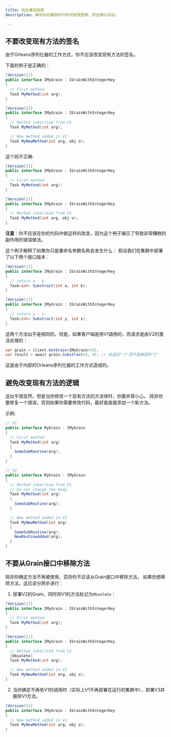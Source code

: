 ```yaml
---
title: 向后兼容指南
description: 编写向后兼容的代码可能很困难，而且难以测试。

---
```


## 不要改变现有方法的签名

由于Orleans序列化器的工作方式，你不应该改变现有方法的签名。

下面的例子是正确的：

``` cs
[Version(1)]
public interface IMyGrain : IGrainWithIntegerKey
{
  // First method
  Task MyMethod(int arg);
}
```
``` cs
[Version(2)]
public interface IMyGrain : IGrainWithIntegerKey
{
  // Method inherited from V1
  Task MyMethod(int arg);

  // New method added in V2
  Task MyNewMethod(int arg, obj o);
}
```

这个则不正确:

``` cs
[Version(1)]
public interface IMyGrain : IGrainWithIntegerKey
{
  // First method
  Task MyMethod(int arg);
}
```
``` cs
[Version(2)]
public interface IMyGrain : IGrainWithIntegerKey
{
  // Method inherited from V1
  Task MyMethod(int arg, obj o);
}
```

**注意**：你不应该在你的代码中做这样的改变，因为这个例子展示了导致非常糟糕的副作用的错误做法。

这个例子解释了如果你只是重命名参数名称会发生什么：
假设我们在集群中部署了以下两个接口版本：

``` cs
[Version(1)]
public interface IMyGrain : IGrainWithIntegerKey
{
  // return a - b
  Task<int> Substract(int a, int b);
}
```
``` cs
[Version(2)]
public interface IMyGrain : IGrainWithIntegerKey
{
  // return y - x
  Task<int> Substract(int y, int x);
}
```

这两个方法似乎是相同的。但是，如果客户端是用V1调用的，而请求是由V2的激活处理的：

``` cs
var grain = client.GetGrain<IMyGrain>(0);
var result = await grain.Substract(5, 4); // 会返回"-1"而不是期望的"1"
```

这是由于内部的Orleans序列化器的工作方式造成的。

## 避免改变现有方法的逻辑

这似乎很显然，但是当你修改一个现有方法的方法体时，你要非常小心。
除非你要修复一个错误，否则如果你需要修改代码，最好是直接添加一个新方法。

示例:

``` cs
// V1
public interface MyGrain : IMyGrain
{
  // First method
  Task MyMethod(int arg)
  {
    SomeSubRoutine(arg);
  }
}
```
``` cs
// V2
public interface MyGrain : IMyGrain
{
  // Method inherited from V1
  // Do not change the body
  Task MyMethod(int arg)
  {
    SomeSubRoutine(arg);
  }

  // New method added in V2
  Task MyNewMethod(int arg)
  {
    SomeSubRoutine(arg);
    NewRoutineAdded(arg);
  }
}
```

## 不要从Grain接口中移除方法

除非你确定方法不再被使用，否则你不应该从Grain接口中移除方法。
如果你想移除方法，这应该分两步进行：

1. 部署V2的Grain，同时将V1的方法标记为`Obsolete`：

  ``` cs
  [Version(1)]
  public interface IMyGrain : IGrainWithIntegerKey
  {
    // First method
    Task MyMethod(int arg);
  }
  ```
  ``` cs
  [Version(2)]
  public interface IMyGrain : IGrainWithIntegerKey
  {
    // Method inherited from V1
    [Obsolete]
    Task MyMethod(int arg);

    // New method added in V2
    Task MyNewMethod(int arg, obj o);
  }
  ```

2. 当你确定不再有V1的调用时（实际上V1不再部署在运行的集群中），部署V3并删除V1方法。
  ``` cs
  [Version(3)]
  public interface IMyGrain : IGrainWithIntegerKey
  {
    // New method added in V2
    Task MyNewMethod(int arg, obj o);
  }
  ```
